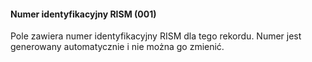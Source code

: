 #### Numer identyfikacyjny RISM (001)

Pole zawiera numer identyfikacyjny RISM dla tego rekordu. Numer jest generowany automatycznie i nie można go zmienić.